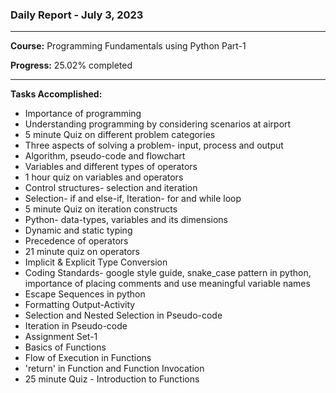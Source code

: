 ### Daily Report - July 3, 2023
---
**Course:** Programming Fundamentals using Python Part-1

**Progress:** 25.02% completed

---
**Tasks Accomplished:**
- Importance of programming
- Understanding programming by considering scenarios at airport
- 5 minute Quiz on different problem categories
- Three aspects of solving a problem- input, process and output
- Algorithm, pseudo-code and flowchart
- Variables and different types of operators
- 1 hour quiz on variables and operators
- Control structures- selection and iteration
- Selection- if and else-if, Iteration- for and while loop
- 5 minute Quiz on iteration constructs 
- Python- data-types, variables and its dimensions
- Dynamic and static typing
- Precedence of operators
- 21 minute quiz on operators
- Implicit & Explicit Type Conversion
- Coding Standards- google style guide, snake_case pattern in python, importance of placing comments and use meaningful variable names
- Escape Sequences in python
- Formatting Output-Activity
- Selection and Nested Selection in Pseudo-code
- Iteration in Pseudo-code
- Assignment Set-1
- Basics of Functions
- Flow of Execution in Functions
- 'return' in Function and Function Invocation
- 25 minute Quiz - Introduction to Functions



